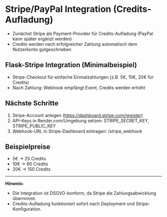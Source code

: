 # Stripe/PayPal Integration (Credits-Aufladung)

- Zunächst Stripe als Payment-Provider für Credits-Aufladung (PayPal kann später ergänzt werden)
- Credits werden nach erfolgreicher Zahlung automatisch dem Nutzerkonto gutgeschrieben

## Flask-Stripe Integration (Minimalbeispiel)
- Stripe-Checkout für einfache Einmalzahlungen (z.B. 5€, 10€, 20€ für Credits)
- Nach Zahlung: Webhook empfängt Event, Credits werden erhöht

## Nächste Schritte
1. Stripe-Account anlegen (https://dashboard.stripe.com/register)
2. API-Keys in Render.com/Umgebung setzen: STRIPE_SECRET_KEY, STRIPE_PUBLIC_KEY
3. Webhook-URL in Stripe-Dashboard eintragen: /stripe_webhook

## Beispielpreise
- 5€ → 25 Credits
- 10€ → 60 Credits
- 20€ → 150 Credits

---

**Hinweis:**
- Die Integration ist DSGVO-konform, da Stripe die Zahlungsabwicklung übernimmt.
- Credits-Aufladung funktioniert sofort nach Deployment und Stripe-Konfiguration.

